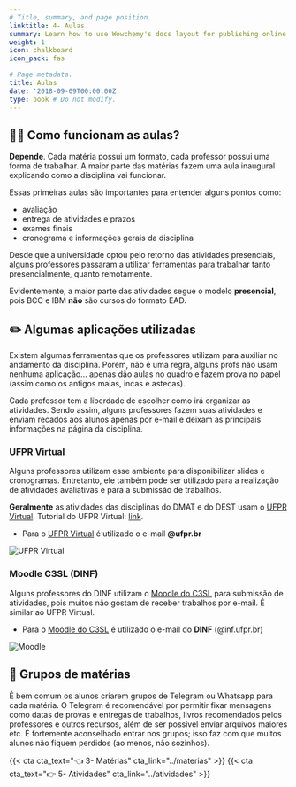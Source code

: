 ```yaml
---
# Title, summary, and page position.
linktitle: 4- Aulas
summary: Learn how to use Wowchemy's docs layout for publishing online courses, software documentation, and tutorials.
weight: 1
icon: chalkboard
icon_pack: fas

# Page metadata.
title: Aulas
date: '2018-09-09T00:00:00Z'
type: book # Do not modify.
---
```


## 🧑‍🏫 Como funcionam as aulas?

**Depende**. Cada matéria possui um formato, cada professor possui uma forma de trabalhar. A maior parte das matérias fazem uma aula inaugural explicando como a disciplina vai funcionar.

Essas primeiras aulas são importantes para entender alguns pontos como:
* avaliação
* entrega de atividades e prazos
* exames finais
* cronograma e informações gerais da disciplina

Desde que a universidade optou pelo retorno das atividades presenciais, alguns professores passaram a utilizar ferramentas para trabalhar tanto presencialmente, quanto remotamente.

Evidentemente, a maior parte das atividades segue o modelo **presencial**, pois BCC e IBM **não** são cursos do formato EAD.


## ✏️ Algumas aplicações utilizadas

Existem algumas ferramentas que os professores utilizam para auxiliar no andamento da disciplina. Porém, não é uma regra, alguns profs não usam nenhuma aplicação... apenas dão aulas no quadro e fazem prova no papel (assim como os antigos maias, incas e astecas).

Cada professor tem a liberdade de escolher como irá organizar as atividades. Sendo assim, alguns professores fazem suas atividades e enviam recados aos alunos apenas por e-mail e deixam as principais informações na página da disciplina.

### UFPR Virtual

Alguns professores utilizam esse ambiente para disponibilizar slides e cronogramas. Entretanto, ele também pode ser utilizado para a realização de atividades avaliativas e para a submissão de trabalhos.

**Geralmente** as atividades das disciplinas do DMAT e do DEST usam o [UFPR Virtual](https://ufprvirtual.ufpr.br/). Tutorial do UFPR Virtual: [link](http://www.cipead.ufpr.br/portal1/index.php/cipead/saberesonline/ufpr-virtual/).

* Para o [UFPR Virtual](https://ufprvirtual.ufpr.br/) é utilizado o e-mail **@ufpr.br**

![UFPR Virtual](https://i.ytimg.com/vi/l6phOStMACc/maxresdefault.jpg)

### Moodle C3SL (DINF)

Alguns professores do DINF utilizam o [Moodle do C3SL](https://moodle.c3sl.ufpr.br/) para submissão de atividades, pois muitos não gostam de receber trabalhos por e-mail. É similar ao UFPR Virtual.

* Para o [Moodle do C3SL](https://moodle.c3sl.ufpr.br/) é utilizado o e-mail do **DINF** (@inf.ufpr.br)

![Moodle](https://moodle.c3sl.ufpr.br/pluginfile.php/1/core_admin/logocompact/300x300/1671537878/moodle-c3sl-novo.png)


## 📲 Grupos de matérias

É bem comum os alunos criarem grupos de Telegram ou Whatsapp para cada matéria. O Telegram é recomendável por permitir fixar mensagens como datas de provas e entregas de trabalhos, livros recomendados pelos professores e outros recursos, além de ser possível enviar arquivos maiores etc. É fortemente aconselhado entrar nos grupos; isso faz com que muitos alunos não fiquem perdidos (ao menos, não sozinhos).

{{< cta cta_text="👈 3- Matérias" cta_link="../materias" >}}
{{< cta cta_text="👉 5- Atividades" cta_link="../atividades" >}}
